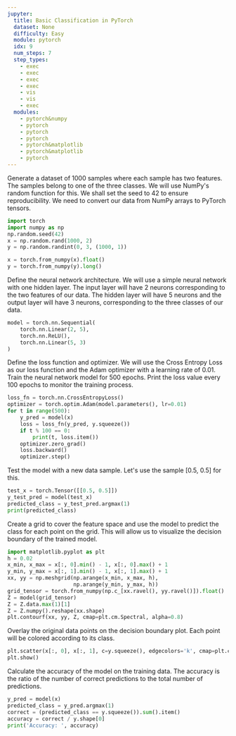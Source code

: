```yaml
---
jupyter:
  title: Basic Classification in PyTorch
  dataset: None
  difficulty: Easy
  module: pytorch
  idx: 9
  num_steps: 7
  step_types:
    - exec
    - exec
    - exec
    - exec
    - vis
    - vis
    - exec
  modules:
    - pytorch&numpy
    - pytorch
    - pytorch
    - pytorch
    - pytorch&matplotlib
    - pytorch&matplotlib
    - pytorch
---
```



Generate a dataset of 1000 samples where each sample has two features. The samples belong to one of the three classes. We will use NumPy's random function for this. We shall set the seed to 42 to ensure reproducibility. We need to convert our data from NumPy arrays to PyTorch tensors.
```python
import torch
import numpy as np
np.random.seed(42)
x = np.random.rand(1000, 2)
y = np.random.randint(0, 3, (1000, 1))

x = torch.from_numpy(x).float()
y = torch.from_numpy(y).long()
```


Define the neural network architecture. We will use a simple neural network with one hidden layer. The input layer will have 2 neurons corresponding to the two features of our data. The hidden layer will have 5 neurons and the output layer will have 3 neurons, corresponding to the three classes of our data.
```python
model = torch.nn.Sequential(
    torch.nn.Linear(2, 5),
    torch.nn.ReLU(),
    torch.nn.Linear(5, 3)
)
```

Define the loss function and optimizer. We will use the Cross Entropy Loss as our loss function and the Adam optimizer with a learning rate of 0.01. Train the neural network model for 500 epochs. Print the loss value every 100 epochs to monitor the training process.
```python
loss_fn = torch.nn.CrossEntropyLoss()
optimizer = torch.optim.Adam(model.parameters(), lr=0.01)
for t in range(500):
    y_pred = model(x)
    loss = loss_fn(y_pred, y.squeeze())
    if t % 100 == 0:
        print(t, loss.item())
    optimizer.zero_grad()
    loss.backward()
    optimizer.step()
```

Test the model with a new data sample. Let's use the sample [0.5, 0.5] for this.
```python
test_x = torch.Tensor([[0.5, 0.5]])
y_test_pred = model(test_x)
predicted_class = y_test_pred.argmax(1)
print(predicted_class)
```

Create a grid to cover the feature space and use the model to predict the class for each point on the grid. This will allow us to visualize the decision boundary of the trained model.
```python
import matplotlib.pyplot as plt
h = 0.02
x_min, x_max = x[:, 0].min() - 1, x[:, 0].max() + 1
y_min, y_max = x[:, 1].min() - 1, x[:, 1].max() + 1
xx, yy = np.meshgrid(np.arange(x_min, x_max, h),
                     np.arange(y_min, y_max, h))
grid_tensor = torch.from_numpy(np.c_[xx.ravel(), yy.ravel()]).float()
Z = model(grid_tensor)
Z = Z.data.max(1)[1]
Z = Z.numpy().reshape(xx.shape)
plt.contourf(xx, yy, Z, cmap=plt.cm.Spectral, alpha=0.8)
```

Overlay the original data points on the decision boundary plot. Each point will be colored according to its class.
```python
plt.scatter(x[:, 0], x[:, 1], c=y.squeeze(), edgecolors='k', cmap=plt.cm.Spectral)
plt.show()
```

Calculate the accuracy of the model on the training data. The accuracy is the ratio of the number of correct predictions to the total number of predictions.
```python
y_pred = model(x)
predicted_class = y_pred.argmax(1)
correct = (predicted_class == y.squeeze()).sum().item()
accuracy = correct / y.shape[0]
print('Accuracy: ', accuracy)
```